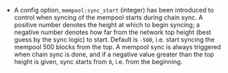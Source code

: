 * A config option, `mempool:sync_start` (integer) has been introduced to control when syncing of the mempool
  starts during chain sync. A positive number denotes the height at which to begin syncing; a negative number
  denotes how far from the network top height (best guess by the sync logic) to start. Default is `-500`, i.e.
  start syncing the mempool 500 blocks from the top. A mempool sync is always triggered when chain sync is done,
  and if a negative value greater than the top height is given, sync starts from `0`, i.e. from the beginning.